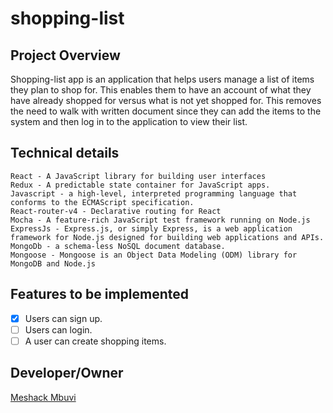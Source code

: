 # shopping-list
## Project Overview
Shopping-list app is an application that helps users manage a list of items they plan to shop for. This enables them to have an account of what they have already shopped for versus what is not yet shopped for. This removes the need to walk with written document since they can add the items to the system and then log in to the application to view their list.

## Technical details
```
React - A JavaScript library for building user interfaces
Redux - A predictable state container for JavaScript apps.
Javascript - a high-level, interpreted programming language that conforms to the ECMAScript specification.
React-router-v4 - Declarative routing for React
Mocha - A feature-rich JavaScript test framework running on Node.js
ExpressJs - Express.js, or simply Express, is a web application framework for Node.js designed for building web applications and APIs.
MongoDb - a schema-less NoSQL document database.
Mongoose - Mongoose is an Object Data Modeling (ODM) library for MongoDB and Node.js
```

## Features to be implemented
-  [x] Users can sign up.
-  [ ] Users can login.
-  [ ] A user can create shopping items.

## Developer/Owner
[Meshack Mbuvi](https://github.com/meshack-mbuvi)
